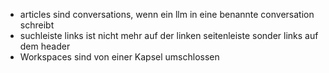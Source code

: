 - articles sind conversations, wenn ein llm in eine benannte conversation schreibt
- suchleiste links ist nicht mehr auf der linken seitenleiste sonder links auf dem header
- Workspaces sind von einer Kapsel umschlossen